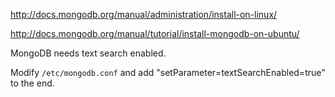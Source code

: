 http://docs.mongodb.org/manual/administration/install-on-linux/

http://docs.mongodb.org/manual/tutorial/install-mongodb-on-ubuntu/

MongoDB needs text search enabled.

Modify `/etc/mongodb.conf` and add "setParameter=textSearchEnabled=true" to the end.
